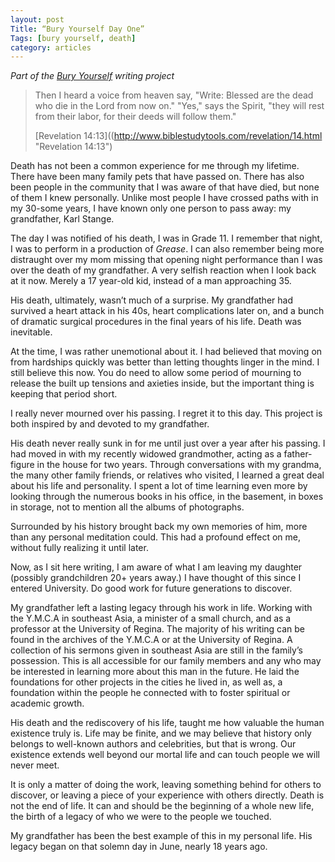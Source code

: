 ```yaml
---
layout: post
Title: “Bury Yourself Day One”
Tags: [bury yourself, death]
category: articles
---
```


*Part of the [Bury Yourself](http://www.foursides.ca/bury "Bury Yourself | Four Sides") writing project*

> Then I heard a voice from heaven say, "Write: Blessed are the dead who die in the Lord from now on." "Yes," says the Spirit, "they will rest from their labor, for their deeds will follow them."
> 
> [Revelation 14:13]((http://www.biblestudytools.com/revelation/14.html "Revelation 14:13")

Death has not been a common experience for me through my lifetime. There have been many family pets that have passed on. There has also been people in the community that I was aware of that have died, but none of them I knew personally. Unlike most people I have crossed paths with in my 30-some years, I have known only one person to pass away: my grandfather, Karl Stange. 

The day I was notified of his death, I was in Grade 11. I remember that night, I was to perform in a production of *Grease*. I can also remember being more distraught over my mom missing that opening night performance than I was over the death of my grandfather. A very selfish reaction when I look back at it now. Merely a 17 year-old kid, instead of a man approaching 35. 

His death, ultimately, wasn’t much of a surprise. My grandfather had survived a heart attack in his 40s, heart complications later on, and a bunch of dramatic surgical procedures in the final years of his life. Death was inevitable. 

At the time, I was rather unemotional about it. I had believed that moving on from hardships quickly was better than letting thoughts linger in the mind. I still believe this now. You do need to allow some period of mourning to release the built up tensions and axieties inside, but the important thing is keeping that period short.

I really never mourned over his passing. I regret it to this day. This project is both inspired by and devoted to my grandfather. 

His death never really sunk in for me until just over a year after his passing. I had moved in with my recently widowed grandmother, acting as a father-figure in the house for two years. Through conversations with my grandma, the many other family friends, or relatives who visited,  I learned a great deal about his life and personality. I spent a lot of time learning even more by looking through the numerous books in his office, in the basement, in boxes in storage, not to mention all the albums of photographs. 

Surrounded by his history brought back my own memories of him, more than any personal meditation could. This had a profound effect on me, without fully realizing it until later. 

Now, as I sit here writing, I am aware of what I am leaving my daughter (possibly grandchildren 20+ years away.) I have thought of this since I entered University. Do good work for future generations to discover.

My grandfather left a lasting legacy through his work in life. Working with the Y.M.C.A in southeast Asia, a minister of a small church, and as a professor at the University of Regina. The majority of his writing can be found in the archives of the Y.M.C.A or at the University of Regina. A collection of his sermons given in southeast Asia are still in the family’s possession. This is all accessible for our family members and any who may be interested in learning more about this man in the future. He laid the foundations for other projects in the cities he lived in, as well as, a foundation within the people he connected with to foster spiritual or academic growth.

His death and the rediscovery of his life, taught me how valuable the human existence truly is. Life may be finite, and we may believe that history only belongs to well-known authors and celebrities, but that is wrong. Our existence extends well beyond our mortal life and can touch people we will never meet. 

It is only a matter of doing the work, leaving something behind for others to discover, or leaving a piece of your experience with others directly. Death is not the end of life. It can and should be the beginning of a whole new life, the birth of a legacy of who we were to the people we touched.

My grandfather has been the best example of this in my personal life. His legacy began on that solemn day in June, nearly 18 years ago.
